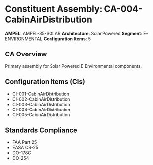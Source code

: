 # Constituent Assembly: CA-004-CabinAirDistribution

**AMPEL**: AMPEL-35-SOLAR
**Architecture**: Solar Powered
**Segment**: E-ENVIRONMENTAL
**Configuration Items**: 5

## CA Overview
Primary assembly for Solar Powered E Environmental components.

## Configuration Items (CIs)
- CI-001-CabinAirDistribution
- CI-002-CabinAirDistribution
- CI-003-CabinAirDistribution
- CI-004-CabinAirDistribution
- CI-005-CabinAirDistribution

## Standards Compliance
- FAA Part 25
- EASA CS-25
- DO-178C
- DO-254
